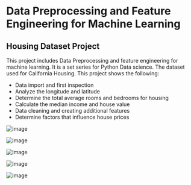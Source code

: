 # Data Preprocessing and Feature Engineering for Machine Learning 
## Housing Dataset Project

This project includes Data Preprocessing and feature engineering for machine learning. It is a set series for Python Data science. The dataset used for California Housing. This project shows the following:


* Data import and first inspection
* Analyze the longitude and latitude
* Determine the total average rooms and bedrooms for housing
* Calculate the median income and house value
* Data cleaning and creating additional features
* Determine factors that influence house prices


![image](https://github.com/user-attachments/assets/79b4dd3f-a7b8-4036-a48a-4dd19ea6aae1)



![image](https://github.com/user-attachments/assets/f9fa66fb-b45d-4df4-98e2-e2039a37da4d)


![image](https://github.com/user-attachments/assets/c39a1643-7858-42ff-8c2c-58a9160dc1cd)


![image](https://github.com/user-attachments/assets/b20ecc08-6faf-4184-9b12-373e7eecb393)



![image](https://github.com/user-attachments/assets/2bf3cf7a-9a94-4304-9a4b-06cee4a64649)

